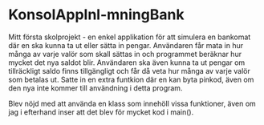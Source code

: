 # KonsolAppInl-mningBank
 
Mitt första skolprojekt - en enkel applikation för att simulera en bankomat där en ska kunna ta ut eller sätta in pengar.
Användaren får mata in hur många av varje valör som skall sättas in och programmet beräknar hur mycket det nya saldot blir. 
Användaren ska även kunna ta ut pengar om tillräckligt saldo finns tillgängligt och får då veta hur många av varje valör som betalas ut. 
Satte in en extra funtkion där en kan byta pinkod, även om den nya inte kommer till användning i detta program. 

Blev nöjd med att använda en klass som innehöll vissa funktioner, även om jag i efterhand inser att det blev för mycket kod i main(). 





